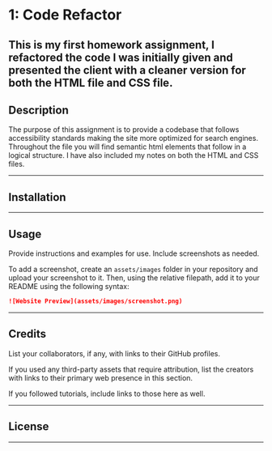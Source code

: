 # 1: Code Refactor

This is my first homework assignment, I refactored the code I was initially given and presented the client with a cleaner version for both the HTML file and CSS file. 
---
## Description 

The purpose of this assignment is to provide a codebase that follows accessibility standards making the site more optimized for search engines. Throughout the file you will find semantic html elements that follow in a logical structure. I have also included my notes on both the HTML and CSS files. 

---
## Installation


---
## Usage 

Provide instructions and examples for use. Include screenshots as needed. 

To add a screenshot, create an `assets/images` folder in your repository and upload your screenshot to it. Then, using the relative filepath, add it to your README using the following syntax:

```md
![Website Preview](assets/images/screenshot.png)
```
---
## Credits

List your collaborators, if any, with links to their GitHub profiles.

If you used any third-party assets that require attribution, list the creators with links to their primary web presence in this section.

If you followed tutorials, include links to those here as well.

---
## License




---
